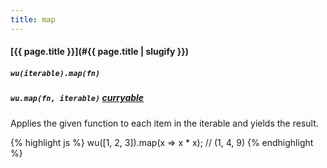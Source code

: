 ```yaml
---
title: map
---
```

#### [{{ page.title }}](#{{ page.title | slugify }})
##### `wu(iterable).map(fn)`
##### `wu.map(fn, iterable)` *[curryable](#curryable)*

Applies the given function to each item in the iterable and yields the result.

{% highlight js %}
wu([1, 2, 3]).map(x => x * x);
// (1, 4, 9)
{% endhighlight %}

